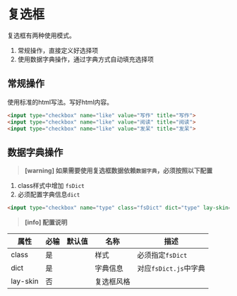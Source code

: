 # 复选框

复选框有两种使用模式。
1. 常规操作，直接定义好选择项
2. 使用数据字典操作，通过字典方式自动填充选择项



## 常规操作

使用标准的html写法。写好html内容。

```html
<input type="checkbox" name="like" value="写作" title="写作">
<input type="checkbox" name="like" value="阅读" title="阅读">
<input type="checkbox" name="like" value="发呆" title="发呆">
```


## 数据字典操作

> **[warning] 如果需要使用复选框数据依赖`数据字典`，必须按照以下配置**

1. class样式中增加 `fsDict`  
2. 必须配置字典信息`dict`

```html
<input type="checkbox" name="type" class="fsDict" dict="type" lay-skin="primary">
```

> **[info] 配置说明**

属性       | 必输 | 默认值  | 名称         | 描述
-----------|------|-------|--------------|------
class      | 是   |        | 样式         | 必须指定`fsDict`
dict       | 是   |        | 字典信息     | 对应`fsDict.js`中字典
lay-skin   | 否   |        | 复选框风格   |
